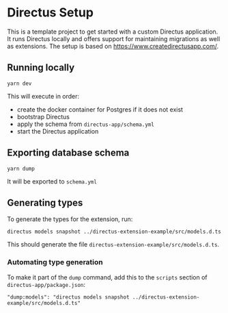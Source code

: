 # Directus Setup

This is a template project to get started with a custom Directus application. It runs Directus locally and offers support for maintaining migrations as well as extensions. The setup is based on https://www.createdirectusapp.com/.

## Running locally

```
yarn dev
```

This will execute in order:

- create the docker container for Postgres if it does not exist
- bootstrap Directus
- apply the schema from `directus-app/schema.yml`
- start the Directus application

## Exporting database schema

```
yarn dump
```

It will be exported to `schema.yml`

## Generating types

To generate the types for the extension, run:

```
directus models snapshot ../directus-extension-example/src/models.d.ts
```

This should generate the file `directus-extension-example/src/models.d.ts`.

### Automating type generation

To make it part of the `dump` command, add this to the `scripts` section of `directus-app/package.json`:

```
"dump:models": "directus models snapshot ../directus-extension-example/src/models.d.ts"
```